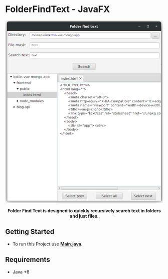 # FolderFindText - JavaFX

<div align="center">
<img src="screenshots/screen.png">
 <strong><p> Folder Find Text is designed to quickly recursively search text in folders and just files. </p></strong>
</div>

## Getting Started

- To run this Project use **[Main.java](/src/main/java/Main.java)**.


## Requirements
* Java +8
